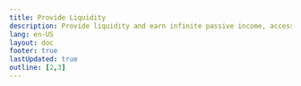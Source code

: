 ```yaml
---
title: Provide Liquidity
description: Provide liquidity and earn infinite passive income, accessible to everyone.
lang: en-US
layout: doc
footer: true
lastUpdated: true
outline: [2,3]
---
```

<!-- 
# Provide Liquidity
Provide liquidity and earn infinite passive income, accessible to everyone.


## How it works?
Liquidity Provisioning (LPing) is when you add your tokens to Pennysia’s liquidity pool so others can trade them. These pooled tokens form the market, and liquidity providers (LPs) act as the market makers.

When you deposit tokens into a pool, traders use that liquidity to swap between assets.
Every trade pays a 0.3% fee, which is automatically added back into your position — increasing your share of the pool. Your yield grows over time without any manual action, and you can withdraw anytime to receive your tokens plus your share of the accumulated fees.

![lping_overview](/lpm_high_level_lping.svg)

## Directional LPing
Pennysia offers a unique feature: the ability to set a directional bias in your liquidity position—made possible through the integration of a prediction market directly into the AMM. When adding liquidity to a tokenA/tokenB pool, for example, a user who is bullish on tokenA can configure their position to be long tokenA (or short tokenB). This tilts their exposure toward their market view.

Directionality is expressed as a percentage—the more directional you go, the greater the potential risk and reward. Further refer to [Liquidity Prediction Market](./liquidity-prediction-market).

## LP Benefits
1. **Fees**: All liquidity providers earn the majority of the 0.3% trading fee and liquidity fee. These fees are automatically compounded back into their liquidity position. Please visit Fees.
2. **Automation**: Unlike traditional markets—where market makers must constantly rebalance portfolios and manually manage orders—Pennysia automates the entire process. Once a user deposits liquidity, everything is managed seamlessly under the hood.
3. **Infinite Market**: Our mathematical model ensures that neither side of any token pair in the pool can be completely drained. This guarantees continuous liquidity across all price points. LPs earn passive income from every trade, regardless of price movement.
4. **Directionality**: Pennysia is the only AMM that allows LPs to set a directional bias in their position. This enables providers to maximize gains on appreciating assets while still earning passive income from auto-compounded fees.

## Risks
### 1. Neutral LPing
In a neutral liquidity position (50% long and 50% short within the same position), the only risk is standard [impermanent loss](https://iq.wiki/wiki/impermanent-loss) caused by price divergence between the paired assets. Neutral LPing is the default choice for those who prefer a balanced, lower-volatility approach.

### 2. Directional LPing
Directional LPing amplifies both potential rewards and risks. The risk materializes when the chosen market direction does not match the actual price movement.

For example, if a position is concentrated long tokenA but the price of tokenA drops below its entry price, the overall value of the position decreases. However, this risk is still impermanent—if the price of tokenA recovers, the unrealized loss will diminish over time.

Even in unfavorable market conditions, LPs continue to earn auto-compounded fees from trades, helping offset some of the downside. And remember—directionality is completely optional. You can always choose a neutral setup if you want to minimize directional exposure.  -->









